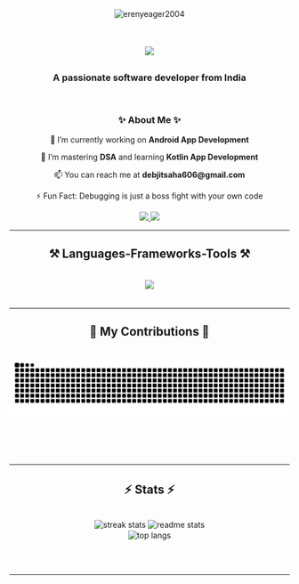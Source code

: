 <div align="center">
  <img src="https://komarev.com/ghpvc/?username=erenyeager2004&label=Profile%20Views&color=0e75b6&style=flat-square" alt="erenyeager2004" />
</div>

<h1 align="center">
    <img src="https://readme-typing-svg.herokuapp.com/?font=Righteous&size=35&center=true&vCenter=true&width=500&height=70&duration=4000&lines=Hi+There!+👋;+I'm+Debjit+Saha!;" />
</h1>

<h3 align="center">A passionate software developer from India</h3>

<br/>

<div align="center">

### ✨ About Me ✨

<p>🔭 I’m currently working on <b>Android App Development</b></p>

<p>🌱 I’m mastering <b>DSA</b> and learning <b>Kotlin App Development</b></p>

<p>📫 You can reach me at <b>debjitsaha606@gmail.com</b></p>

<p>⚡ Fun Fact: Debugging is just a boss fight with your own code</p>

</div>

<div align="center"> 
  <a href="mailto:debjitsaha606@gmail.com">
    <img src="https://img.shields.io/badge/Gmail-333333?style=for-the-badge&logo=gmail&logoColor=red" />
  </a>
  <a href="https://www.linkedin.com/in/debjit-saha-4610ba254" target="_blank">
    <img src="https://img.shields.io/badge/LinkedIn-0077B5?style=for-the-badge&logo=linkedin&logoColor=white" target="_blank" />
  </a>
</div>

 <hr/>
 
<h2 align="center">⚒️ Languages-Frameworks-Tools ⚒️</h2>
<br/>
<div align="center">
    <div align="center">
    <img src="https://skillicons.dev/icons?i=java,kotlin,cpp,c,python,javascript,html,css,git,androidstudio,idea,vscode,mongodb,mysql&perline=7" />
</div>
</div>

<br/>
<hr/>

<div align="center">
  <h2>🐍 My Contributions 🐍</h2>
  <br>
  <img alt="snake eating my contributions" src="https://raw.githubusercontent.com/ErenYeager2004/ErenYeager2004/output/github-contribution-grid-snake.svg" />
  
  <br/><br/><br/>
</div>

<hr/>

<h2 align="center">⚡ Stats ⚡</h2>
<br>
<div align=center>
  <img width=390 src="https://github-readme-streak-stats.herokuapp.com/?user=ErenYeager2004&count_private=true&theme=react&border_radius=10" alt="streak stats"/>
  <img width=390 src="https://github-readme-stats.vercel.app/api?username=ErenYeager2004&count_private=true&show_icons=true&theme=react&rank_icon=github&border_radius=10" alt="readme stats" />
  <br/>
  <img width=325 align="center" src="https://github-readme-stats.vercel.app/api/top-langs/?username=ErenYeager2004&hide=HTML&langs_count=8&layout=compact&theme=react&border_radius=10&size_weight=0.5&count_weight=0.5&exclude_repo=github-readme-stats" alt="top langs" />
</div>

<br/><br/>

<hr/>

<br/>

<br/>
